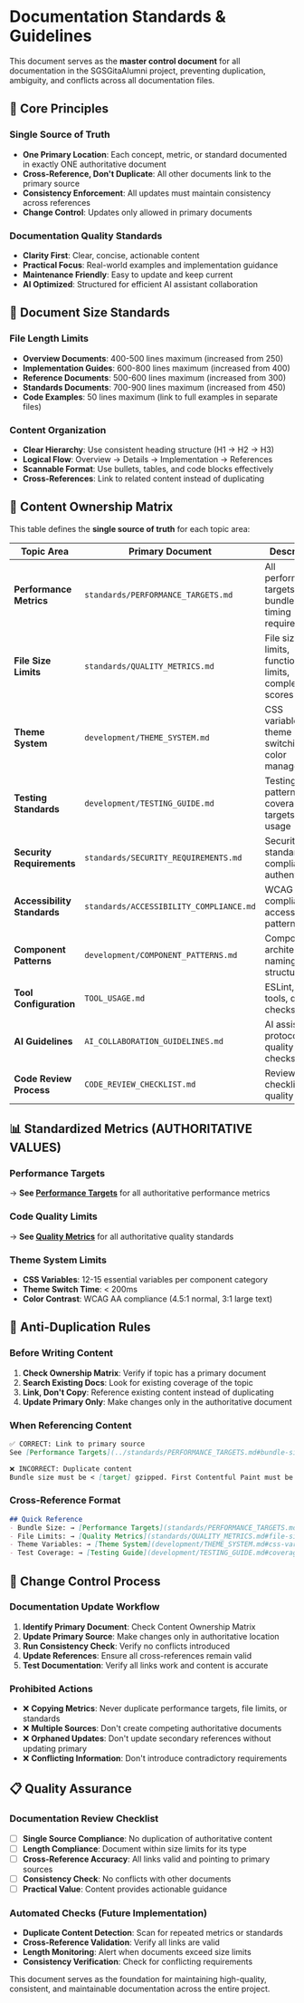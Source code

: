 # Documentation Standards & Guidelines

This document serves as the **master control document** for all documentation in the SGSGitaAlumni project, preventing duplication, ambiguity, and conflicts across all documentation files.

## 🎯 Core Principles

### Single Source of Truth
- **One Primary Location**: Each concept, metric, or standard documented in exactly ONE authoritative document
- **Cross-Reference, Don't Duplicate**: All other documents link to the primary source
- **Consistency Enforcement**: All updates must maintain consistency across references
- **Change Control**: Updates only allowed in primary documents

### Documentation Quality Standards
- **Clarity First**: Clear, concise, actionable content
- **Practical Focus**: Real-world examples and implementation guidance
- **Maintenance Friendly**: Easy to update and keep current
- **AI Optimized**: Structured for efficient AI assistant collaboration

## 📏 Document Size Standards

### File Length Limits
- **Overview Documents**: 400-500 lines maximum (increased from 250)
- **Implementation Guides**: 600-800 lines maximum (increased from 400)
- **Reference Documents**: 500-600 lines maximum (increased from 300)
- **Standards Documents**: 700-900 lines maximum (increased from 450)
- **Code Examples**: 50 lines maximum (link to full examples in separate files)

### Content Organization
- **Clear Hierarchy**: Use consistent heading structure (H1 → H2 → H3)
- **Logical Flow**: Overview → Details → Implementation → References
- **Scannable Format**: Use bullets, tables, and code blocks effectively
- **Cross-References**: Link to related content instead of duplicating

## 🔗 Content Ownership Matrix

This table defines the **single source of truth** for each topic area:

| Topic Area | Primary Document | Description | Status |
|------------|------------------|-------------|---------|
| **Performance Metrics** | `standards/PERFORMANCE_TARGETS.md` | All performance targets, bundle sizes, timing requirements | 🔄 To Create |
| **File Size Limits** | `standards/QUALITY_METRICS.md` | File size limits, function size limits, complexity scores | 🔄 To Create |
| **Theme System** | `development/THEME_SYSTEM.md` | CSS variables, theme switching, color management | 🔄 To Create |
| **Testing Standards** | `development/TESTING_GUIDE.md` | Testing patterns, coverage targets, tool usage | 🔄 To Create |
| **Security Requirements** | `standards/SECURITY_REQUIREMENTS.md` | Security standards, compliance, authentication | 🔄 To Create |
| **Accessibility Standards** | `standards/ACCESSIBILITY_COMPLIANCE.md` | WCAG compliance, accessibility patterns | 🔄 To Create |
| **Component Patterns** | `development/COMPONENT_PATTERNS.md` | Component architecture, naming, structure | 🔄 To Create |
| **Tool Configuration** | `TOOL_USAGE.md` | ESLint, testing tools, quality checks | ✅ Exists |
| **AI Guidelines** | `AI_COLLABORATION_GUIDELINES.md` | AI assistant protocols, quality checks | ✅ Exists |
| **Code Review Process** | `CODE_REVIEW_CHECKLIST.md` | Review checklist, quality gates | ✅ Exists |

## 📊 Standardized Metrics (AUTHORITATIVE VALUES)

### Performance Targets
→ **See [Performance Targets](standards/PERFORMANCE_TARGETS.md)** for all authoritative performance metrics

### Code Quality Limits
→ **See [Quality Metrics](standards/QUALITY_METRICS.md)** for all authoritative quality standards

### Theme System Limits
- **CSS Variables**: 12-15 essential variables per component category
- **Theme Switch Time**: < 200ms
- **Color Contrast**: WCAG AA compliance (4.5:1 normal, 3:1 large text)

## 🚫 Anti-Duplication Rules

### Before Writing Content
1. **Check Ownership Matrix**: Verify if topic has a primary document
2. **Search Existing Docs**: Look for existing coverage of the topic
3. **Link, Don't Copy**: Reference existing content instead of duplicating
4. **Update Primary Only**: Make changes only in the authoritative document

### When Referencing Content
```markdown
✅ CORRECT: Link to primary source
See [Performance Targets](../standards/PERFORMANCE_TARGETS.md#bundle-size) for bundle size limits.

❌ INCORRECT: Duplicate content
Bundle size must be < [target] gzipped. First Contentful Paint must be < [target]...
```

### Cross-Reference Format
```markdown
## Quick Reference
- Bundle Size: → [Performance Targets](standards/PERFORMANCE_TARGETS.md#bundle-size)
- File Limits: → [Quality Metrics](standards/QUALITY_METRICS.md#file-sizes)
- Theme Variables: → [Theme System](development/THEME_SYSTEM.md#css-variables)
- Test Coverage: → [Testing Guide](development/TESTING_GUIDE.md#coverage-targets)
```

## 🔄 Change Control Process

### Documentation Update Workflow
1. **Identify Primary Document**: Check Content Ownership Matrix
2. **Update Primary Source**: Make changes only in authoritative location
3. **Run Consistency Check**: Verify no conflicts introduced
4. **Update References**: Ensure all cross-references remain valid
5. **Test Documentation**: Verify all links work and content is accurate

### Prohibited Actions
- ❌ **Copying Metrics**: Never duplicate performance targets, file limits, or standards
- ❌ **Multiple Sources**: Don't create competing authoritative documents
- ❌ **Orphaned Updates**: Don't update secondary references without updating primary
- ❌ **Conflicting Information**: Don't introduce contradictory requirements

## 📋 Quality Assurance

### Documentation Review Checklist
- [ ] **Single Source Compliance**: No duplication of authoritative content
- [ ] **Length Compliance**: Document within size limits for its type
- [ ] **Cross-Reference Accuracy**: All links valid and pointing to primary sources
- [ ] **Consistency Check**: No conflicts with other documents
- [ ] **Practical Value**: Content provides actionable guidance

### Automated Checks (Future Implementation)
- **Duplicate Content Detection**: Scan for repeated metrics or standards
- **Cross-Reference Validation**: Verify all links are valid
- **Length Monitoring**: Alert when documents exceed size limits
- **Consistency Verification**: Check for conflicting requirements

This document serves as the foundation for maintaining high-quality, consistent, and maintainable documentation across the entire project.
